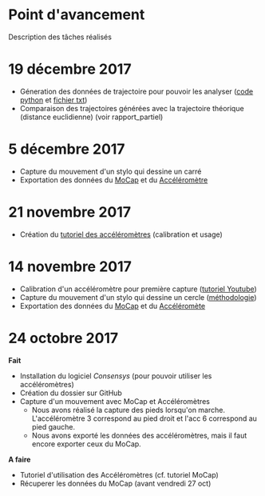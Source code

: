 # Point d'avancement
Description des tâches réalisés

# 19 décembre 2017
* Géneration des données de trajectoire pour pouvoir les analyser ([code python]() et [fichier txt]())
* Comparaison des trajectoires générées avec la trajectoire théorique (distance euclidienne) (voir rapport_partiel)

# 5 décembre 2017 
* Capture du mouvement d'un stylo qui dessine un carré 
* Exportation des données du [MoCap](https://github.com/AmigoCap/SynCap/blob/master/donnees/carre/MoCap_Carre.csv) et du [Accéléromètre](https://github.com/AmigoCap/SynCap/blob/master/donnees/carre/Accelerometre_Carre.csv)

# 21 novembre 2017
* Création du [tutoriel des accéléromètres](https://github.com/AmigoCap/SynCap/blob/master/Tutoriel_accelerometres.md) (calibration et usage) 

# 14 novembre 2017
* Calibration d'un accéléromètre pour première capture ([tutoriel Youtube](https://www.youtube.com/watch?v=aI2WDecTtfs))
* Capture du mouvement d'un stylo qui dessine un cercle ([méthodologie](https://github.com/AmigoCap/SynCap/blob/master/Methodologie.md))
* Exportation des données du [MoCap](https://github.com/AmigoCap/SynCap/blob/master/donnees/cercle/MoCap_cercle_1411.csv) et du [Accéléromète](https://github.com/AmigoCap/SynCap/blob/master/donnees/cercle/CercleStylo_Session1_PAr146_1_Calibrated_SD.csv)

# 24 octobre 2017
**Fait**
* Installation du logiciel *Consensys* (pour pouvoir utiliser les accéléromètres)
* Création du dossier sur GitHub
* Capture d'un mouvement avec MoCap et Accéléromètres
  * Nous avons réalisé la capture des pieds lorsqu'on marche. L'accéléromètre 3 correspond au pied droit et l'acc 6 correspond au pied gauche. 
  * Nous avons exporté les données des accéléromètres, mais il faut encore exporter ceux du MoCap.

**A faire**
* Tutoriel d'utilisation des Accéléromètres (cf. tutoriel MoCap)
* Récuperer les données du MoCap (avant vendredi 27 oct)
